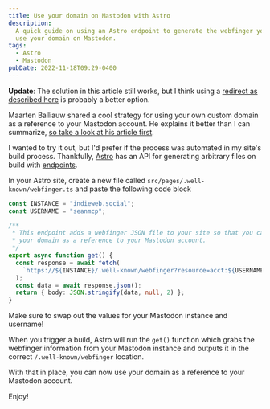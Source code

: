 ```yaml
---
title: Use your domain on Mastodon with Astro
description:
  A quick guide on using an Astro endpoint to generate the webfinger you need to
  use your domain on Mastodon.
tags:
  - Astro
  - Mastodon
pubDate: 2022-11-18T09:29-0400
---
```


**Update**: The solution in this article still works, but I think using a
[redirect as described here](https://www.hawksworx.com/blog/alias-your-mastodon-username-to-your-domain-with-one-netlify-config-setting/)
is probably a better option.

Maarten Balliauw shared a cool strategy for using your own custom domain as a
reference to your Mastodon account. He explains it better than I can summarize,
[so take a look at his article first](https://blog.maartenballiauw.be/post/2022/11/05/mastodon-own-donain-without-hosting-server.html).

I wanted to try it out, but I'd prefer if the process was automated in my site's
build process. Thankfully, [Astro](https://astro.build) has an API for
generating arbitrary files on build with
[endpoints](https://docs.astro.build/en/core-concepts/endpoints/).

In your Astro site, create a new file called
`src/pages/.well-known/webfinger.ts` and paste the following code block

```ts
const INSTANCE = "indieweb.social";
const USERNAME = "seanmcp";

/**
 * This endpoint adds a webfinger JSON file to your site so that you can use
 * your domain as a reference to your Mastodon account.
 */
export async function get() {
  const response = await fetch(
    `https://${INSTANCE}/.well-known/webfinger?resource=acct:${USERNAME}@${INSTANCE}`
  );
  const data = await response.json();
  return { body: JSON.stringify(data, null, 2) };
}
```

<call-out type="info">

Make sure to swap out the values for your Mastodon instance and username!

</call-out>

When you trigger a build, Astro will run the `get()` function which grabs the
webfinger information from your Mastodon instance and outputs it in the correct
`/.well-known/webfinger` location.

With that in place, you can now use your domain as a reference to your Mastodon
account.

Enjoy!
